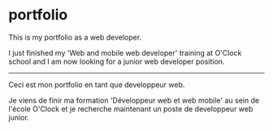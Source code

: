 # portfolio

This is my portfolio as a web developer.

I just finished my 'Web and mobile web developer' training at O'Clock school and I am now looking for a junior web developer position.

-------------------------------------------------------------

Ceci est mon portfolio en tant que developpeur web.

Je viens de finir ma formation 'Développeur web et web mobile' au sein de l'école O'Clock et je recherche maintenant un poste de developpeur web junior.